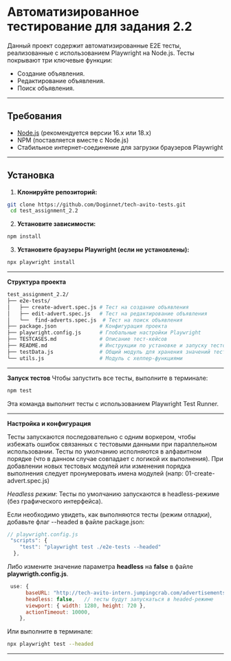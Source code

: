 # Автоматизированное тестирование для задания 2.2 

Данный проект содержит автоматизированные E2E тесты, реализованные с использованием Playwright на Node.js. Тесты покрывают три ключевые функции:
- Создание объявления.
- Редактирование объявления.
- Поиск объявления.

---

## Требования

- [Node.js](https://nodejs.org/) (рекомендуется версии 16.x или 18.x)
- NPM (поставляется вместе с Node.js)
- Стабильное интернет-соединение для загрузки браузеров Playwright

---

## Установка

1. **Клонируйте репозиторий:**

```bash 
git clone https://github.com/Doginnet/tech-avito-tests.git
 cd test_assignment_2.2
```

2. **Установите зависимости:**

```bash
npm install
```

3. **Установите браузеры Playwright (если не установлены):**

```bash
npx playwright install
```

---

**Структура проекта**

```bash
test_assignment_2.2/
├── e2e-tests/                
│   ├── create-advert.spec.js # Тест на создание объявления
│   ├── edit-advert.spec.js   # Тест на редактирование объявления
│   └──  find-adverts.spec.js  # Тест на поиск объявления
├── package.json              # Конфигурация проекта
├── playwright.config.js      # Глобальные настройки Playwright
├── TESTCASES.md              # Описание тест-кейсов
├── README.md                 # Инструкции по установке и запуску тестов
├── testData.js               # Общий модуль для хранения значений тестовых данных
└── utils.js                  # Модуль с хелпер-функциями
```

---

**Запуск тестов**
Чтобы запустить все тесты, выполните в терминале:

```bash
npm test
```
Эта команда выполнит тесты с использованием Playwright Test Runner.

---

**Настройка и конфигурация**

Тесты запускаются последовательно с одним воркером, чтобы избежать ошибок связанных с тестовыми данными при параллельном использовании. 
Тесты по умолчанию исполняются в алфавитном порядке (что в данном случае совпадает с логикой их выполнения).
При добавлении новых тестовых модулей или изменения порядка выполнения следует пронумеровать имена модулей (напр: 01-create-advert.spec.js)

*Headless режим*: Тесты по умолчанию запускаются в headless-режиме (без графического интерфейса).

Если необходимо увидеть, как выполняются тесты (режим отладки), добавьте флаг --headed в файле package.json:

```js
// playwright.config.js
 "scripts": {
    "test": "playwright test ./e2e-tests --headed"
  },
```

Либо измените значение параметра **headless** на **false** в файле **playwrigth.config.js**.

```js
 use: {
      baseURL: "http://tech-avito-intern.jumpingcrab.com/advertisements", 
      headless: false,   // тесты будут запускаться в headed-режиме
      viewport: { width: 1280, height: 720 },
      actionTimeout: 10000, 
    },
```

Или выполните в терминале:
```bash
npx playwright test --headed
```

---